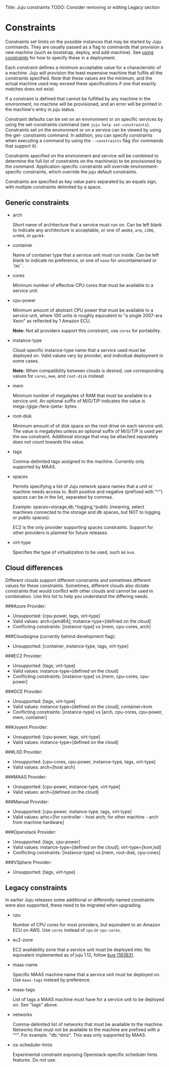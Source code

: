 Title: Juju constraints
TODO: Consider removing or editing Legacy section

# Constraints

Constraints set limits on the possible instances that may be started by Juju
commands. They are usually passed as a flag to commands that provision a
new machine (such as bootstrap, deploy, and add-machine). See [using
constraints](charms-constraints.html) for how to specify these in a
deployment.

Each constraint defines a minimum acceptable value for a characteristic of a
machine. Juju will provision the least expensive machine that fulfils all the
constraints specified. Note that these values are the minimum, and the actual
machine used may exceed these specifications if one that exactly matches does
not exist.

If a constraint is defined that cannot be fulfilled by any machine in the
environment, no machine will be provisioned, and an error will be printed in the
machine's entry in juju status.

Constraint defaults can be set on an environment or on specific services by
using the set-constraints command (see `juju help set-constraints`). Constraints
set on the environment or on a service can be viewed by using the get-
constraints command. In addition, you can specify constraints when executing a
command by using the `--constraints` flag (for commands that support it).

Constraints specified on the environment and service will be combined to
determine the full list of constraints on the machine(s) to be provisioned by
the command. Application-specific constraints will override environment-specific
constraints, which override the juju default constraints.

Constraints are specified as key value pairs separated by an equals sign, with
multiple constraints delimited by a space.


## Generic constraints


- arch

    Short name of architecture that a service must run on. Can be left
    blank to indicate any architecture is acceptable, or one of `amd64`,
    `arm`, `i386`, `arm64`, or `ppc64`.

- container

    Name of container type that a service unit must run inside. Can be
    left blank to indicate no preference, or one of `none` for
    uncontainerised or `lxc``.

- cores

    Minimum number of effective CPU cores that must be available to a
    service unit.

- cpu-power

    Minimum amount of abstract CPU power that must be available to a
    service unit, where 100 units is roughly equivalent to "a single
    2007-era Xeon" as reflected by 1 Amazon ECU. 
    
    **Note:**  Not all providers support this constraint, use
    `cores` for portability.

- instance-type

    Cloud-specific instance-type name that a service used must be
    deployed on. Valid values vary by provider, and individual
    deployment in some cases. 
    
    **Note:**  When compatibility between clouds is desired, use
    corresponding values for `cores`, `mem`, and `root-disk`
    instead.

- mem

    Minimum number of megabytes of RAM that must be available to a
    service unit. An optional suffix of M/G/T/P indicates the value is
    mega-/giga-/tera-/peta- bytes.

- root-disk

    Minimum amount of of disk space on the root drive on each service
    unit. The value is megabytes unless an optional suffix of M/G/T/P
    is used per the `mem` constraint. Additional storage that may be
    attached separately does not count towards this value.

- tags

    Comma-delimited tags assigned to the machine. Currently only
    supported by MAAS.

- spaces

    Permits specifying a list of Juju network space names that a unit
    or machine needs access to. Both positive and negative (prefixed with "^")
    spaces can be in the list, separated by commas.

    Example: spaces=storage,db,^logging,^public (meaning, select machines connected
    to the storage and db spaces, but NOT to logging or public spaces).

    EC2 is the only provider supporting spaces constraints. Support for other
    providers is planned for future releases.

- virt-type

    Specifies the type of virtualization to be used, such as `kvm`.


## Cloud differences

Different clouds support different constraints and sometimes different
values for these constraints. Sometimes, different clouds also dictate
constraints that would conflict with other clouds and cannot be used
in combination. Use this list to help you understand the differing needs.

###Azure Provider:
- Unsupported: [cpu-power, tags, virt-type]
- Valid values: arch=[amd64]; instance-type=[defined on the cloud]
- Conflicting constraints: [instance-type] vs [mem, cpu-cores, arch]

###Cloudsigma (currently behind development flag):
- Unsupported: [container, instance-type, tags, virt-type]

###EC2 Provider:
- Unsupported: [tags, virt-type]
- Valid values: instance-type=[defined on the cloud]
- Conflicting constraints: [instance-type] vs [mem, cpu-cores, cpu-power]

###GCE Provider:
- Unsupported: [tags, virt-type]
- Valid values: instance-type=[defined on the cloud]; container=kvm
- Conflicting constraints: [instance-type] vs [arch, cpu-cores, cpu-power, mem, container]

###Joyent Provider:
- Unsupported: [cpu-power, tags, virt-type]
- Valid values: instance-type=[defined on the cloud]

###LXD Provider:
- Unsupported: [cpu-cores, cpu-power, instance-type, tags, virt-type]
- Valid values: arch=[host arch]

###MAAS Provider:
- Unsupported: [cpu-power, instance-type, virt-type]
- Valid values: arch=[defined on the cloud]

###Manual Provider:
- Unsupported: [cpu-power, instance-type, tags, virt-type]
- Valid values: arhc=[for controller - host arch; for other machine - arch from machine hardware]

###Openstack Provider:
- Unsupported: [tags, cpu-power]
- Valid values: instance-type=[defined on the cloud]; virt-type=[kvm,lxd]
- Conflicting constraints: [instance-type] vs [mem, root-disk, cpu-cores]

###VSphere Provider:
- Unsupported: [tags, virt-type]



## Legacy constraints

In earlier Juju releases some additional or differently named constraints were
also supported, these need to be migrated when upgrading.

- cpu

    Number of CPU cores for most providers, but equivalent to an Amazon
    ECU on AWS. Use `cores` instead of `cpu` or `cpu-cores`.

- ec2-zone

    EC2 availability zone that a service unit must be deployed into. No
    equivalent implemented as of juju 1.12, follow [bug
    1183831](https://bugs.launchpad.net/juju-core/+bug/1183831).

- maas-name

    Specific MAAS machine name that a service unit must be deployed on.
    Use `maas-tags` instead by preference.

- maas-tags

    List of tags a MAAS machine must have for a service unit to be
    deployed on. See "tags" above.

- networks

    Comma-delimited list of networks that must be available to the
    machine. Networks that must not be available to the machine are
    prefixed with a "^". For example. "db,^dmz".
    This was only supported by MAAS.

- os-scheduler-hints

    Experimental constraint exposing Openstack-specific scheduler hints
    features. Do not use.
